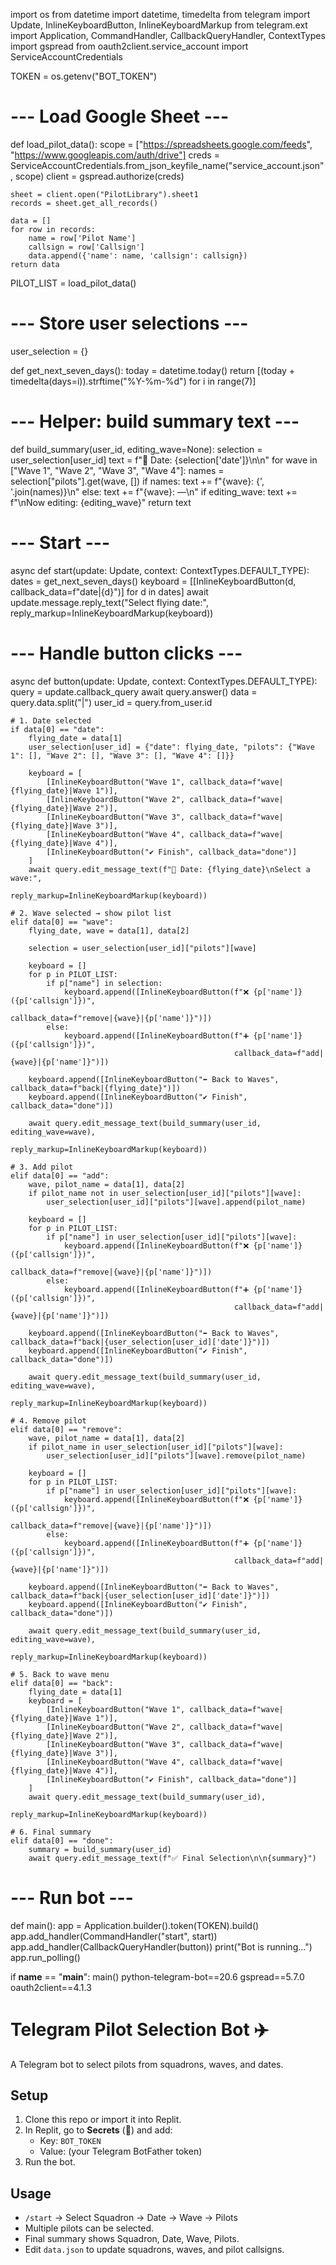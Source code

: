 import os
from datetime import datetime, timedelta
from telegram import Update, InlineKeyboardButton, InlineKeyboardMarkup
from telegram.ext import Application, CommandHandler, CallbackQueryHandler, ContextTypes
import gspread
from oauth2client.service_account import ServiceAccountCredentials

TOKEN = os.getenv("BOT_TOKEN")

# --- Load Google Sheet ---
def load_pilot_data():
    scope = ["https://spreadsheets.google.com/feeds",
             "https://www.googleapis.com/auth/drive"]
    creds = ServiceAccountCredentials.from_json_keyfile_name("service_account.json", scope)
    client = gspread.authorize(creds)

    sheet = client.open("PilotLibrary").sheet1
    records = sheet.get_all_records()

    data = []
    for row in records:
        name = row['Pilot Name']
        callsign = row['Callsign']
        data.append({'name': name, 'callsign': callsign})
    return data

PILOT_LIST = load_pilot_data()

# --- Store user selections ---
user_selection = {}

def get_next_seven_days():
    today = datetime.today()
    return [(today + timedelta(days=i)).strftime("%Y-%m-%d") for i in range(7)]

# --- Helper: build summary text ---
def build_summary(user_id, editing_wave=None):
    selection = user_selection[user_id]
    text = f"📅 Date: {selection['date']}\n\n"
    for wave in ["Wave 1", "Wave 2", "Wave 3", "Wave 4"]:
        names = selection["pilots"].get(wave, [])
        if names:
            text += f"{wave}: {', '.join(names)}\n"
        else:
            text += f"{wave}: —\n"
    if editing_wave:
        text += f"\nNow editing: {editing_wave}"
    return text

# --- Start ---
async def start(update: Update, context: ContextTypes.DEFAULT_TYPE):
    dates = get_next_seven_days()
    keyboard = [[InlineKeyboardButton(d, callback_data=f"date|{d}")] for d in dates]
    await update.message.reply_text("Select flying date:", reply_markup=InlineKeyboardMarkup(keyboard))

# --- Handle button clicks ---
async def button(update: Update, context: ContextTypes.DEFAULT_TYPE):
    query = update.callback_query
    await query.answer()
    data = query.data.split("|")
    user_id = query.from_user.id

    # 1. Date selected
    if data[0] == "date":
        flying_date = data[1]
        user_selection[user_id] = {"date": flying_date, "pilots": {"Wave 1": [], "Wave 2": [], "Wave 3": [], "Wave 4": []}}

        keyboard = [
            [InlineKeyboardButton("Wave 1", callback_data=f"wave|{flying_date}|Wave 1")],
            [InlineKeyboardButton("Wave 2", callback_data=f"wave|{flying_date}|Wave 2")],
            [InlineKeyboardButton("Wave 3", callback_data=f"wave|{flying_date}|Wave 3")],
            [InlineKeyboardButton("Wave 4", callback_data=f"wave|{flying_date}|Wave 4")],
            [InlineKeyboardButton("✔ Finish", callback_data="done")]
        ]
        await query.edit_message_text(f"📅 Date: {flying_date}\nSelect a wave:",
                                      reply_markup=InlineKeyboardMarkup(keyboard))

    # 2. Wave selected → show pilot list
    elif data[0] == "wave":
        flying_date, wave = data[1], data[2]

        selection = user_selection[user_id]["pilots"][wave]

        keyboard = []
        for p in PILOT_LIST:
            if p["name"] in selection:
                keyboard.append([InlineKeyboardButton(f"❌ {p['name']} ({p['callsign']})",
                                                      callback_data=f"remove|{wave}|{p['name']}")])
            else:
                keyboard.append([InlineKeyboardButton(f"➕ {p['name']} ({p['callsign']})",
                                                      callback_data=f"add|{wave}|{p['name']}")])

        keyboard.append([InlineKeyboardButton("⬅ Back to Waves", callback_data=f"back|{flying_date}")])
        keyboard.append([InlineKeyboardButton("✔ Finish", callback_data="done")])

        await query.edit_message_text(build_summary(user_id, editing_wave=wave),
                                      reply_markup=InlineKeyboardMarkup(keyboard))

    # 3. Add pilot
    elif data[0] == "add":
        wave, pilot_name = data[1], data[2]
        if pilot_name not in user_selection[user_id]["pilots"][wave]:
            user_selection[user_id]["pilots"][wave].append(pilot_name)

        keyboard = []
        for p in PILOT_LIST:
            if p["name"] in user_selection[user_id]["pilots"][wave]:
                keyboard.append([InlineKeyboardButton(f"❌ {p['name']} ({p['callsign']})",
                                                      callback_data=f"remove|{wave}|{p['name']}")])
            else:
                keyboard.append([InlineKeyboardButton(f"➕ {p['name']} ({p['callsign']})",
                                                      callback_data=f"add|{wave}|{p['name']}")])

        keyboard.append([InlineKeyboardButton("⬅ Back to Waves", callback_data=f"back|{user_selection[user_id]['date']}")])
        keyboard.append([InlineKeyboardButton("✔ Finish", callback_data="done")])

        await query.edit_message_text(build_summary(user_id, editing_wave=wave),
                                      reply_markup=InlineKeyboardMarkup(keyboard))

    # 4. Remove pilot
    elif data[0] == "remove":
        wave, pilot_name = data[1], data[2]
        if pilot_name in user_selection[user_id]["pilots"][wave]:
            user_selection[user_id]["pilots"][wave].remove(pilot_name)

        keyboard = []
        for p in PILOT_LIST:
            if p["name"] in user_selection[user_id]["pilots"][wave]:
                keyboard.append([InlineKeyboardButton(f"❌ {p['name']} ({p['callsign']})",
                                                      callback_data=f"remove|{wave}|{p['name']}")])
            else:
                keyboard.append([InlineKeyboardButton(f"➕ {p['name']} ({p['callsign']})",
                                                      callback_data=f"add|{wave}|{p['name']}")])

        keyboard.append([InlineKeyboardButton("⬅ Back to Waves", callback_data=f"back|{user_selection[user_id]['date']}")])
        keyboard.append([InlineKeyboardButton("✔ Finish", callback_data="done")])

        await query.edit_message_text(build_summary(user_id, editing_wave=wave),
                                      reply_markup=InlineKeyboardMarkup(keyboard))

    # 5. Back to wave menu
    elif data[0] == "back":
        flying_date = data[1]
        keyboard = [
            [InlineKeyboardButton("Wave 1", callback_data=f"wave|{flying_date}|Wave 1")],
            [InlineKeyboardButton("Wave 2", callback_data=f"wave|{flying_date}|Wave 2")],
            [InlineKeyboardButton("Wave 3", callback_data=f"wave|{flying_date}|Wave 3")],
            [InlineKeyboardButton("Wave 4", callback_data=f"wave|{flying_date}|Wave 4")],
            [InlineKeyboardButton("✔ Finish", callback_data="done")]
        ]
        await query.edit_message_text(build_summary(user_id),
                                      reply_markup=InlineKeyboardMarkup(keyboard))

    # 6. Final summary
    elif data[0] == "done":
        summary = build_summary(user_id)
        await query.edit_message_text(f"✅ Final Selection\n\n{summary}")

# --- Run bot ---
def main():
    app = Application.builder().token(TOKEN).build()
    app.add_handler(CommandHandler("start", start))
    app.add_handler(CallbackQueryHandler(button))
    print("Bot is running...")
    app.run_polling()

if __name__ == "__main__":
    main()
python-telegram-bot==20.6
gspread==5.7.0
oauth2client==4.1.3

# Telegram Pilot Selection Bot ✈️

A Telegram bot to select pilots from squadrons, waves, and dates.

## Setup

1. Clone this repo or import it into Replit.
2. In Replit, go to **Secrets** (🔑) and add:
   - Key: `BOT_TOKEN`
   - Value: (your Telegram BotFather token)
3. Run the bot.

## Usage

- `/start` → Select Squadron → Date → Wave → Pilots
- Multiple pilots can be selected.
- Final summary shows Squadron, Date, Wave, Pilots.
- Edit `data.json` to update squadrons, waves, and pilot callsigns.
